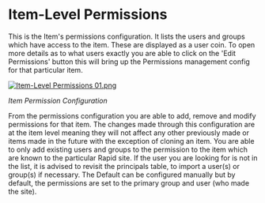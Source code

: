 # Item-Level Permissions

This is the Item's permissions configuration. It lists the users and groups which have access to the item. These are displayed as a user coin. To open more details as to what users exactly you are able to click on the 'Edit Permissions' button this will bring up the Permissions management config for that particular item.

[![Item-Level Permissions 01.png](https://docs.rapidplatform.com/uploads/images/gallery/2021-09/scaled-1680-/nRxB0agmin61WwWh-item-level-permissions-01.png)](https://docs.rapidplatform.com/uploads/images/gallery/2021-09/nRxB0agmin61WwWh-item-level-permissions-01.png)

*Item Permission Configuration*

From the permissions configuration you are able to add, remove and modify permissions for that item. The changes made through this configuration are at the item level meaning they will not affect any other previously made or items made in the future with the exception of cloning an item. You are able to only add existing users and groups to the permission to the item which are known to the particular Rapid site. If the user you are looking for is not in the list, it is advised to revisit the principals table, to import a user(s) or group(s) if necessary. The Default can be configured manually but by default, the permissions are set to the primary group and user (who made the site).